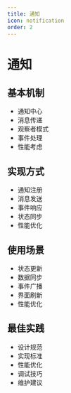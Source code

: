 ```yaml
---
title: 通知
icon: notification
order: 2
---
```


# 通知

## 基本机制
- 通知中心
- 消息传递
- 观察者模式
- 事件处理
- 性能考虑

## 实现方式
- 通知注册
- 消息发送
- 事件响应
- 状态同步
- 性能优化

## 使用场景
- 状态更新
- 数据同步
- 事件广播
- 界面刷新
- 性能优化

## 最佳实践
- 设计规范
- 实现标准
- 性能优化
- 调试技巧
- 维护建议
